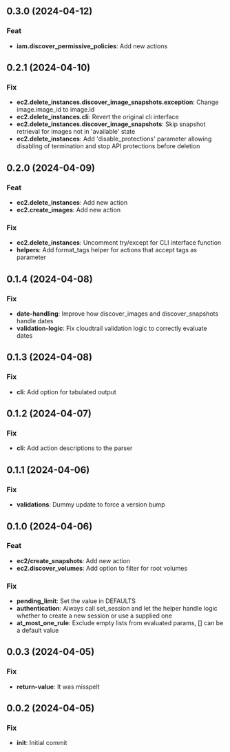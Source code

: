 ## 0.3.0 (2024-04-12)

### Feat

- **iam.discover_permissive_policies**: Add new actions

## 0.2.1 (2024-04-10)

### Fix

- **ec2.delete_instances.discover_image_snapshots.exception**: Change image.image_id to image.id
- **ec2.delete_instances.cli**: Revert the original cli interface
- **ec2.delete_instances.discover_image_snapshots**: Skip snapshot retrieval for images not in 'available' state
- **ec2.delete_instances**: Add 'disable_protections' parameter allowing disabling of termination and stop API protections before deletion

## 0.2.0 (2024-04-09)

### Feat

- **ec2.delete_instances**: Add new action
- **ec2.create_images**: Add new action

### Fix

- **ec2.delete_instances**: Uncomment try/except for CLI interface function
- **helpers**: Add format_tags helper for actions that accept tags as parameter

## 0.1.4 (2024-04-08)

### Fix

- **date-handling**: Improve how discover_images and discover_snapshots handle dates
- **validation-logic**: Fix cloudtrail validation logic to correctly evaluate dates

## 0.1.3 (2024-04-08)

### Fix

- **cli**: Add option for tabulated output

## 0.1.2 (2024-04-07)

### Fix

- **cli**: Add action descriptions to the parser

## 0.1.1 (2024-04-06)

### Fix

- **validations**: Dummy update to force a version bump

## 0.1.0 (2024-04-06)

### Feat

- **ec2/create_snapshots**: Add new action
- **ec2.discover_volumes**: Add option to filter for root volumes

### Fix

- **pending_limit**: Set the value in DEFAULTS
- **authentication**: Always call set_session and let the helper handle logic whether to create a new session or use a supplied one
- **at_most_one_rule**: Exclude empty lists from evaluated params, [] can be a default value

## 0.0.3 (2024-04-05)

### Fix

- **return-value**: It was misspelt

## 0.0.2 (2024-04-05)

### Fix

- **init**: Initial commit
